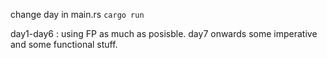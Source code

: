 
change day in main.rs
`cargo run`

day1-day6 : using FP as much as posisble.
day7 onwards some imperative and some functional stuff.

